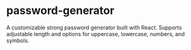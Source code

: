 # password-generator
A customizable strong password generator built with React. Supports adjustable length and options for uppercase, lowercase, numbers, and symbols.
